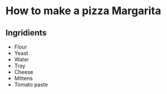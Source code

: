 # How to make a pizza **Margarita**
## Ingridients
* Flour 
* Yeast
* Water
* Tray
* Cheese
* Mittens
* Tomato paste
